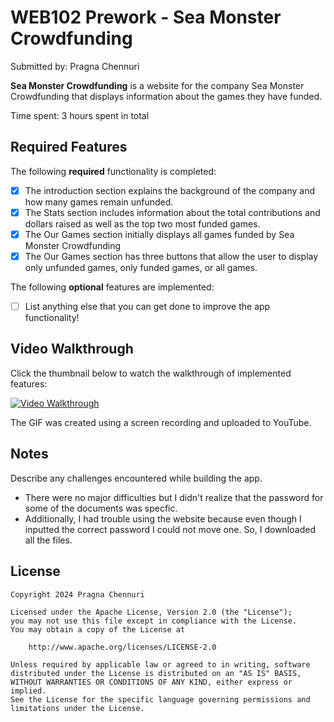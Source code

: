 # WEB102 Prework - Sea Monster Crowdfunding

Submitted by: Pragna Chennuri

**Sea Monster Crowdfunding** is a website for the company Sea Monster Crowdfunding that displays information about the games they have funded.

Time spent: 3 hours spent in total

## Required Features

The following **required** functionality is completed:

* [X] The introduction section explains the background of the company and how many games remain unfunded.
* [X] The Stats section includes information about the total contributions and dollars raised as well as the top two most funded games.
* [X] The Our Games section initially displays all games funded by Sea Monster Crowdfunding
* [X] The Our Games section has three buttons that allow the user to display only unfunded games, only funded games, or all games.

The following **optional** features are implemented:

* [ ] List anything else that you can get done to improve the app functionality!

<!-- ## Video Walkthrough

Here's a link of the walkthrough of implemented features: https://youtu.be/YaZbJjvf9w0

GIF created with screen recording and posted the link on youtube.  -->
## Video Walkthrough

Click the thumbnail below to watch the walkthrough of implemented features:

[![Video Walkthrough](https://img.youtube.com/vi/YaZbJjvf9w0/maxresdefault.jpg)](https://youtu.be/YaZbJjvf9w0)

The GIF was created using a screen recording and uploaded to YouTube.


## Notes

Describe any challenges encountered while building the app.

- There were no major difficulties but I didn't realize that the password for some of the documents was specfic.
- Additionally, I had trouble using the website because even though I inputted the correct password I could not move one. So, I downloaded all the files.

## License

    Copyright 2024 Pragna Chennuri

    Licensed under the Apache License, Version 2.0 (the "License");
    you may not use this file except in compliance with the License.
    You may obtain a copy of the License at

        http://www.apache.org/licenses/LICENSE-2.0

    Unless required by applicable law or agreed to in writing, software
    distributed under the License is distributed on an "AS IS" BASIS,
    WITHOUT WARRANTIES OR CONDITIONS OF ANY KIND, either express or implied.
    See the License for the specific language governing permissions and
    limitations under the License.
